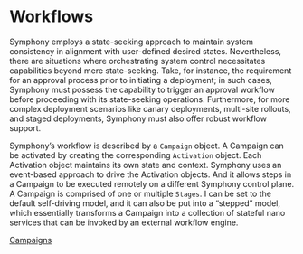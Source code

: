 # Workflows

Symphony employs a state-seeking approach to maintain system consistency in alignment with user-defined desired states. Nevertheless, there are situations where orchestrating system control necessitates capabilities beyond mere state-seeking. Take, for instance, the requirement for an approval process prior to initiating a deployment; in such cases, Symphony must possess the capability to trigger an approval workflow before proceeding with its state-seeking operations. Furthermore, for more complex deployment scenarios like canary deployments, multi-site rollouts, and staged deployments, Symphony must also offer robust workflow support.

Symphony’s workflow is described by a ```Campaign``` object. A Campaign can be activated by creating the corresponding ```Activation``` object. Each Activation object maintains its own state and context. Symphony uses an event-based approach to drive the Activation objects. And it allows steps in a Campaign to be executed remotely on a different Symphony control plane. A Campaign is comprised of one or multiple ```Stages```. I can be set to the default self-driving model, and it can also be put into a “stepped” model, which essentially transforms a Campaign into a collection of stateful nano services that can be invoked by an external workflow engine.

[Campaigns](./campaign.md)